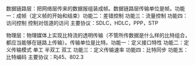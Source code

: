 数据链路层：把网络层传来的数据报组装成帧。数据链路层传输单位是帧。功能一：成帧（定义帧的开始和结束）功能二：差错控制  功能三：流量控制  功能四：访问控制 控制对信道的访问   主要协议：SDLC，HDLC，PPP，STP

物理层：物理媒体上实现比特流的透明传输（不管所传数据是什么样的比特组合，都应当能够在链路上传输）。传输单位是比特。功能一：定义接口特性  功能二：定义传输模式 单工 半双工 双工  功能三：定义传输速率  功能四：比特同步  功能五：比特编码  主要协议：Rj45、802.3
